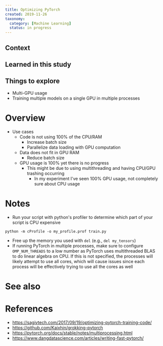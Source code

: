 ```yaml
---
title: Optimizing PyTorch
created: 2019-11-26
taxonomy:
  category: [Machine Learning]
  status: in progress
---
```


## Context

## Learned in this study

## Things to explore
* Multi-GPU usage
* Training multiple models on a single GPU in multiple processes

# Overview
* Use cases
	* Code is not using 100% of the CPU/RAM
		* Increase batch size
		* Parallelize data loading with GPU computation
	* Data does not fit in GPU RAM
		* Reduce batch size
	* GPU usage is 100% yet there is no progress
		* This might be due to using multithreading and having CPU/GPU trashing occurring
			* In my experiment I've seen 100% GPU usage, not completely sure about CPU usage

# Notes
* Run your script with python's profiler to determine which part of your script is CPU expensive
```
python -m cProfile -o my_profile.prof train.py
```
* Free up the memory you used with `del` (e.g., `del my_tensors`)
* If running PyTorch in multiple processes, make sure to configure `OMP_NUM_THREADS` to a low number as PyTorch uses multithreaded BLAS to do linear algebra on CPU. If this is not specified, the processes will likely attempt to use all cores, which will cause issues since each process will be effectively trying to use all the cores as well

# See also

# References
* https://sagivtech.com/2017/09/19/optimizing-pytorch-training-code/
* https://github.com/Kaixhin/grokking-pytorch
* https://pytorch.org/docs/stable/notes/multiprocessing.html
* https://www.dangdatascience.com/articles/writing-fast-pytorch/
